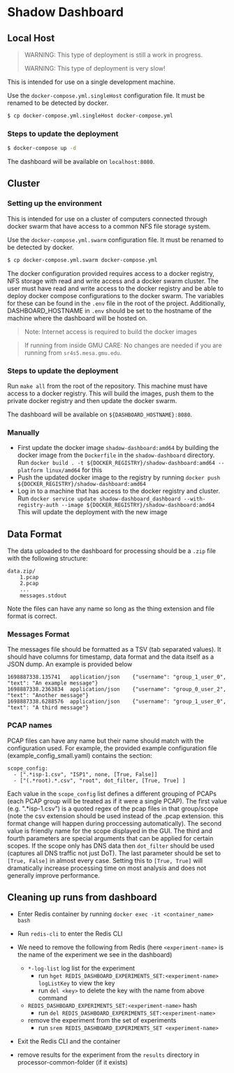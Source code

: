 # Shadow Dashboard

## Local Host

> WARNING: This type of deployment is still a work in progress.
> 
> WARNING: This type of deployment is very slow!

This is intended for use on a single development machine.

Use the `docker-compose.yml.singleHost` configuration file. It must be renamed to be detected by docker.
```bash
$ cp docker-compose.yml.singleHost docker-compose.yml
```

### Steps to update the deployment

```bash
$ docker-compose up -d
```

The dashboard will be available on `localhost:8080`.

## Cluster

###  Setting up the environment 

This is intended for use on a cluster of computers connected through docker swarm that have access to a common NFS file storage system.

Use the `docker-compose.yml.swarm` configuration file. It must be renamed to be detected by docker.
```bash
$ cp docker-compose.yml.swarm docker-compose.yml
```

The docker configuration provided requires access to a docker registry, NFS storage with read and write access and a docker swarm cluster. The user must have read and write access to the docker registry and be able to deploy docker compose configurations to the docker swarm. The variables for these can be found in the `.env` file in the root of the project. Additionally, DASHBOARD_HOSTNAME in `.env` should be set to the hostname of the machine where the dashboard will be hosted on.

> Note: Internet access is required to build the docker images

> If running from inside GMU CARE: No changes are needed if you are running from `sr4s5.mesa.gmu.edu`.

### Steps to update the deployment

Run `make all` from the root of the repository. This machine must have access to a docker registry. This will build the images, push them to the private docker registry and then update the docker swarm.

The dashboard will be available on `${DASHBOARD_HOSTNAME}:8080`.

### Manually

- First update the docker image `shadow-dashboard:amd64` by building the docker image from the `Dockerfile` in the `shadow-dashboard` directory. Run `docker build . -t ${DOCKER_REGISTRY}/shadow-dashboard:amd64 --platform linux/amd64` for this
- Push the updated docker image to the registry by running `docker push ${DOCKER_REGISTRY}/shadow-dashboard:amd64`
- Log in to a machine that has access to the docker registry and cluster. Run `docker service update shadow-dashboard_dashboard --with-registry-auth --image ${DOCKER_REGISTRY}/shadow-dashboard:amd64` This will update the deployment with the new image

## Data Format 

The data uploaded to the dashboard for processing should be a `.zip` file with the following structure:

```
data.zip/
    1.pcap
    2.pcap
    ...
    messages.stdout
```

Note the files can have any name so long as the thing extension and file format is correct.

### Messages Format

The messages file should be formatted as a TSV (tab separated values). It should have columns for timestamp, data format and the data itself as a JSON dump. An example is provided below

```
1698887338.135741   application/json	{"username": "group_1_user_0", "text": "An example message"}
1698887338.2363834	application/json	{"username": "group_0_user_2", "text": "Another message"}
1698887338.6288576	application/json	{"username": "group_1_user_0", "text": "A third message"}
```

### PCAP names

PCAP files can have any name but their name should match with the configuration used. For example, the provided example configuration file (example_config_small.yaml) contains the section:
```
scope_config:
  - [".*isp-1.csv", "ISP1", none, [True, False]]
  - ["(.*root).*.csv", "root", dot_filter, [True, True] ]
```

Each value in the `scope_config` list defines a different grouping of PCAPs (each PCAP group will be treated as if it were a single PCAP). 
The first value (e.g. ".*isp-1.csv") is a quoted regex of the pcap files in that group/scope (note the csv extension should be used instead of the .pcap extension. this format change will happen during proccessing automatically).
The second value is friendly name for the scope displayed in the GUI. 
The third and fourth parameters are special arguments that can be applied for certain scopes. If the scope only has DNS data then `dot_filter` should be used (captures all DNS traffic not just DoT). The last parameter should be set to `[True, False]` in almost every case. Setting this to `[True, True]` will dramatically increase processing time on most analysis and does not generally improve performance.

## Cleaning up runs from dashboard

- Enter Redis container by running `docker exec -it <container_name> bash`
- Run `redis-cli` to enter the Redis CLI
- We need to remove the following from Redis (here `<experiment-name>` is the name of the experiment we see in the dashboard)

  - `*-log-list` log list for the experiment
    - run `hget REDIS_DASHBOARD_EXPERIMENTS_SET:<experiment-name> logListKey` to view the key
    - run `del <key>` to delete the key with the name from above command
  - `REDIS_DASHBOARD_EXPERIMENTS_SET:<experiment-name>` hash
    - run `del REDIS_DASHBOARD_EXPERIMENTS_SET:<experiment-name>`
  - remove the experiment from the set of experiments
    - run `srem REDIS_DASHBOARD_EXPERIMENTS_SET <experiment-name>`

- Exit the Redis CLI and the container
- remove results for the experiment from the `results` directory in processor-common-folder (if it exists)
